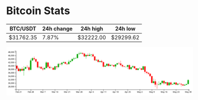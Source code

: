 # Bitcoin Stats

BTC/USDT|24h change|24h high|24h low|
|---|---|---|---|
|$31762.35|7.87%|$32222.00|$29299.62|

<img src="./chart.svg">
